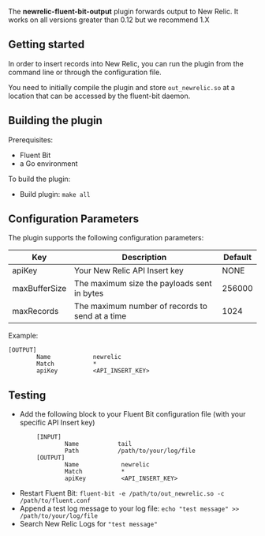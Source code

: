 The **newrelic-fluent-bit-output** plugin forwards output to New Relic.
It works on all versions greater than 0.12 but we recommend 1.X

## Getting started

In order to insert records into New Relic, you can run the plugin from the command line or through the configuration file.

You need to initially compile the plugin and store ```out_newrelic.so``` at a location that can be accessed by the fluent-bit daemon.

## Building the plugin

Prerequisites:
* Fluent Bit
* a Go environment

To build the plugin:
* Build plugin: `make all`

## Configuration Parameters

The plugin supports the following configuration parameters:

|Key           |Description |Default                               |
|--------------|---------|--------------------------------------|
|apiKey        |  Your New Relic API Insert key |NONE   | 
|maxBufferSize |  The maximum size the payloads sent in bytes  |256000 | 
|maxRecords    |  The maximum number of records to send at a time  |1024   | 

Example:
```
[OUTPUT]
        Name            newrelic
        Match           *
        apiKey          <API_INSERT_KEY>
```

## Testing

* Add the following block to your Fluent Bit configuration file (with your specific API Insert key)

```
        [INPUT]
                Name           tail
                Path           /path/to/your/log/file
        [OUTPUT]
                Name            newrelic
                Match           *
                apiKey          <API_INSERT_KEY>
```

* Restart Fluent Bit: `fluent-bit -e /path/to/out_newrelic.so -c /path/to/fluent.conf`
* Append a test log message to your log file: `echo "test message" >> /path/to/your/log/file`
* Search New Relic Logs for `"test message"`
